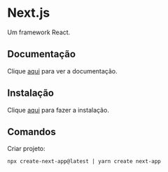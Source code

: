 # Next.js

Um framework React.

## Documentação

Clique [aqui](https://github.com/zeit/next.js) para ver a documentação.

## Instalação

Clique [aqui](https://www.npmjs.com/package/next) para fazer a instalação.

## Comandos

Criar projeto:

```
npx create-next-app@latest | yarn create next-app
```